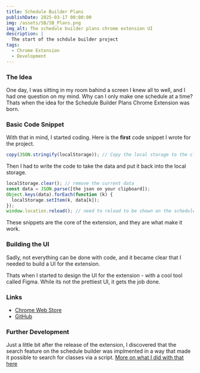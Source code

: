 ```yaml
---
title: Schedule Builder Plans
publishDate: 2025-03-17 00:00:00
img: /assets/SB/SB_Plans.png
img_alt: The schedule builder plans chrome extension UI
description: |
  The start of the schdule builder project
tags:
  - Chrome Extension
  - Development
---
```


### The Idea

One day, I was sitting in my room bahind a screen I knew all to well, and I had one question on my mind.
Why can I only make one schedule at a time?
Thats when the idea for the Schedule Builder Plans Chrome Extension was born.

### Basic Code Snippet

With that in mind, I started coding. Here is the **first** code snippet I wrote for the project.

```javascript
copy(JSON.stringify(localStorage)); // Copy the local storage to the clipboard
```

Then I had to write the code to take the data and put it back into the local storage.

```javascript
localStorage.clear(); // remove the current data
const data = JSON.parse([the json on your clipboard]);
Object.keys(data).forEach(function (k) {
  localStorage.setItem(k, data[k]);
});
window.location.reload(); // need to reload to be shown on the schedule
```

These snippets are the core of the extension, and they are what make it work.

### Building the UI

Sadly, not everything can be done with code, and it became clear that I needed to build a UI for the extension.

Thats when I started to design the UI for the extension - with a cool tool called Figma.
While its not the prettiest UI, it gets the job done.

### Links

- [Chrome Web Store](https://chromewebstore.google.com/detail/njit-schedule-builder-pro/pmnpckcmdalibabddocfiabejkbmcanp?hl=en)
- [GitHub](https://github.com/bentzi-shuster/NJIT-Schedule-Builder-Profiles)

### Further Development

Just a little bit after the release of the extension, I discovered that the search feature on the schedule builder was implmented in a way that made it possible to search for classes via a script.
[More on what I did with that here](./sb-tabs)
